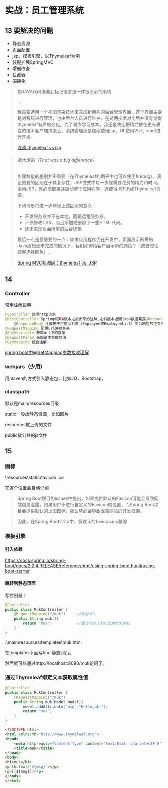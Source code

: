 # 实战：员工管理系统

## 13 要解决的问题

- 静态资源
- 页面配置
- jsp，模板引擎，以Thymeleaf为例
- 装配扩展SpringMVC
- 增删改查
- 拦截器
- ~~国际化~~

> 把JAVA代码嵌套到标记语言是一件很恶心的事情
>
> ...
>
> 我需要选用一个视图渲染技术来完成新架构的后台管理界面，这个界面主要是对系统进行管理，也由后台人员进行维护，在对两技术对比后并没有觉得thymeleaf有质的变化。为了减少学习成本，我还是决定把精力放在更有质变的技术客户端渲染上，系统管理还是继续使用jsp。UI 使用VUE, react进行开发。
>
> [浅谈 thymeleaf vs jsp](https://www.jianshu.com/p/674824fcc7de)



>###### 重大区别（That was a big difference）
>
>步骤数量的差别并不重要（在Thymeleaf的例子中也可以使用firebug）。真正重要的区别在于其复杂性，JSP方式中每一步骤需要花费的精力和时间。采用JSP，就必须部署并启动整个应用程序，这使得JSP不如Thymeleaf方便。
>
>下列情形将进一步体现上述区别的意义：
>
>- 开发服务器并不在本地，而是远程服务器。
>- 不仅修改CSS，而且添加或删除了一些HTML代码。
>- 还未实现页面所需的后台逻辑
>
>最后一点是最重要的一点：如果应用程序仍在开发中，页面展示所需的Java逻辑还未完成的情况下，我们如何给客户展示新的颜色？（或者想让顾客选择颜色）...
>
>[Spring MVC视图层：thymeleaf vs. JSP](https://blog.csdn.net/kingzone_2008/article/details/19034615)

## 14 

### Controller

常用注解说明

```java
@Controller 处理http请求
@RestController Spring框架4版本之后出来的注解,之前版本返回json数据需要@ResponseBody配合@Controller
    @ResponseBody 注解用于将返回对象（Employee或EmployeeList）变为响应的正文内容，将使用MappingJacksonHttpMessage Converter 将其映射到 Json 。
@RequestMapping 配置url映射关系
@PathVariable 获取url中的数据
@RequestParam 获取请求参数的值
@GetMapping 组合注解
```
[spring boot中@GetMapping参数接收理解](https://blog.csdn.net/qq_34380257/article/details/87872892)

### webjars（少用）

用maven的方式引入静态包，比如JQ，Bootstrap。

### classpath

默认是main/resources目录

static一般放静态资源，比如图片

resources放上传的文件

public放公共的js文件

## 15 

### 图标

\resources\static\favicon.ico

在这个位置会自动识别

>Spring Boot项目的issues中提出，如果提供默认的Favicon可能会导致网站信息泄露。如果用户不进行自定义的Favicon的设置，而Spring Boot项目会提供默认的上图图标，那么势必会导致泄露网站的开发框架。
>
>因此，在Spring Boot2.2.x中，将默认的favicon.ico移除 

### 模板引擎

#### 引入依赖

https://docs.spring.io/spring-boot/docs/2.2.4.RELEASE/reference/html/using-spring-boot.html#using-boot-starter

#### 跳转到静态页面

写控制器：

```java
@Controller
public class MukController {
    @RequestMapping("/muk")		//映射url
    public String muk(){
        return "muk";			//要访问的.html文件的文件名。
    }
}
```

.\main\resources\templates\muk.html

在templates下面写html静态网页。

然后就可以通过http://localhost:8080/muk访问了。

### 通过Thymeleaf绑定文本获取属性值

```java
@Controller
public class MukController {
    @RequestMapping("/muk")
    public String muk(Model model){
        model.addAttribute("msg","Hello,μk!");
        return "muk";
    }
}
```

```html
<!DOCTYPE html>
<html xmlns:th="http://www.thymeleaf.org">
<head>
    <meta http-equiv="Content-Type" content="text/html; charset=UTF-8" />
    <title>muk</title>
</head>
<body>
<h1>muk</h1>
<p th:text="${msg}"></p>
<p>[[${msg}]]</p>
</body>
</html>
```